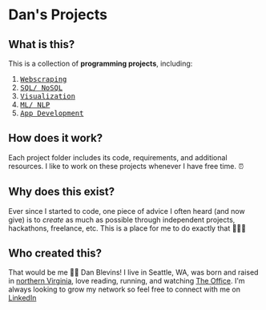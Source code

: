 # Dan's Projects

## **What** is this?
This is a collection of **programming projects**, including:
1. <kbd>[Webscraping](https://github.com/danblevins/github_projects/tree/master/WebScraping)</kbd>
2. <kbd>[SQL/ NoSQL](https://github.com/danblevins/github_projects/tree/master/SQL_NoSQL)</kbd>
3. <kbd>[Visualization](https://github.com/danblevins/github_projects/tree/master/Visualization)</kbd>
4. <kbd>[ML/ NLP](https://github.com/danblevins/github_projects/tree/master/ML_NLP)</kbd>
5. <kbd>[App Development](https://github.com/danblevins/github_projects/tree/master/AppDevelopment)</kbd>

## **How** does it work?
Each project folder includes its code, requirements, and additional resources. I like to work on these projects whenever I have free time. ⏰

## **Why** does this exist?
Ever since I started to code, one piece of advice I often heard (and now give) is to *create* as much as possible through independent projects, hackathons, freelance, etc. This is a place for me to do exactly that 👨🏼‍💻 

## **Who** created this?
That would be me 👋🏼 Dan Blevins! I live in Seattle, WA, was born and raised in [northern Virginia](https://en.wikipedia.org/wiki/Northern_Virginia), love reading, running, and watching [The Office](https://en.wikipedia.org/wiki/The_Office_(American_TV_series)). I'm always looking to grow my network so feel free to connect with me on [LinkedIn](https://linkedin.com/in/dan-blevins)

